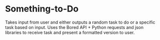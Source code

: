 # Something-to-Do
Takes input from user and either outputs a random task to do or a specific task based on input. Uses the Bored API + Python requests and json libraries to receive task and present a formatted version to user.
